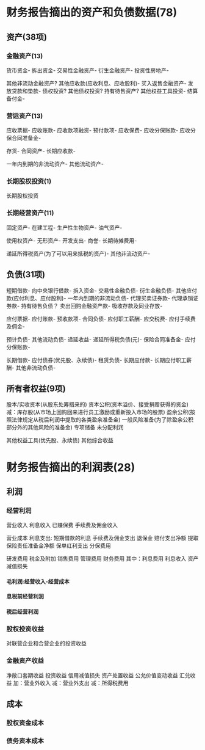 
# 财务报告摘出的资产和负债数据(78)
## 资产(38项)
### 金融资产(13)
  货币资金-
  拆出资金-
  交易性金融资产-
  衍生金融资产-
  投资性房地产-

  其他非流动金融资产?
  其他应收款(应收利息、应收股利)-
  买入返售金融资产-
  发放贷款和垫款-
  债权投资?
  其他债权投资?
  持有待售资产?
  其他权益工具投资-
  结算备付金-

### 营运资产(13)
  应收票据-
  应收账款-
  应收款项融资-
  预付款项-
  应收保费-
  应收分保账款-
  应收分保合同准备金-
  
  存货-
  合同资产-
  长期应收款-

  一年内到期的非流动资产-
  其他流动资产-
### 长期股权投资(1)
  长期股权投资
### 长期经营资产(11)
  固定资产-
  在建工程-
  生产性生物资产-
  油气资产-

  使用权资产-
  无形资产-
  开发支出-
  商誉-
  长期待摊费用-

  递延所得税资产(为了可以用来抵税的资产)-
  其他非流动资产-

## 负债(31项)
  短期借款-
  向中央银行借款-
  拆入资金-
  交易性金融负债-
  衍生金融负债-
  其他应付款(应付利息、应付股利)-
  一年内到期的非流动负债-
  代理买卖证券款-
  代理承销证券款-
  持有待售负债？
  卖出回购金融资产款-
  吸收存款及同业存放-

  应付票据-
  应付账款-
  预收款项-
  合同负债-
  应付职工薪酬-
  应交税费-
  应付手续费及佣金-

  预计负债-
  其他流动负债-
  递延收益-
  递延所得税负债(元)-
  保险合同准备金-
  应付分保账款-
  
  长期借款-
  应付债券(优先股、永续债)-
  租赁负债-
  长期应付款-
  长期应付职工薪酬-
  其他非流动负债-

## 所有者权益(9项)
  股本/实收资本(从股东处筹措来的)
  资本公积(资本溢价、接受捐赠获得的资金)
  减：库存股(从市场上回购回来进行员工激励或重新投入市场的股票)
  盈余公积(按照法律规定从税后利润中提取的各类盈余准备金)
  一般风险准备(为了除盈余公积部分外的其他风险的准备金)
  专项储备
  未分配利润

  其他权益工具(优先股、永续债)
  其他综合收益


# 财务报告摘出的利润表(28)
## 利润
### 经营利润
  营业收入
  利息收入
  已赚保费
  手续费及佣金收入

  营业成本
  利息支出: 短期借款的利息
  手续费及佣金支出
  退保金
  赔付支出净额
  提取保险责任准备金净额
  保单红利支出
  分保费用

  研发费用
  税金及附加
  销售费用
  管理费用
  财务费用
    其中：利息费用
      利息收入
  资产减值损失  
#### 毛利润:经营收入-经营成本
#### 息税前经营利润
#### 税后经营利润
### 股权投资收益
  对联营企业和合营企业的投资收益
### 金融资产收益
  净敞口套期收益
  投资收益
  信用减值损失
  资产处置收益
  公允价值变动收益
  汇兑收益
  加：营业外收入
  减：营业外支出
  减：所得税费用
## 成本
### 股权资金成本
### 债务资本成本

